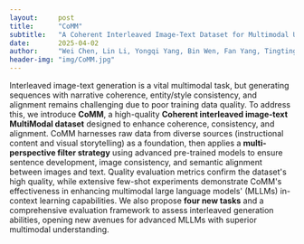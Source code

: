 ```yaml
---
layout:     post
title:      "CoMM"
subtitle:   "A Coherent Interleaved Image-Text Dataset for Multimodal Understanding and Generation"
date:       2025-04-02
author:     "Wei Chen, Lin Li, Yongqi Yang, Bin Wen, Fan Yang, Tingting Gao, Yu Wu, Long Chen"
header-img: "img/CoMM.jpg"
---
```


Interleaved image-text generation is a vital multimodal task, but generating sequences with narrative coherence, entity/style consistency, and alignment remains challenging due to poor training data quality. To address this, we introduce **CoMM**, a high-quality **Coherent interleaved image-text MultiModal dataset** designed to enhance coherence, consistency, and alignment. CoMM harnesses raw data from diverse sources (instructional content and visual storytelling) as a foundation, then applies a **multi-perspective filter strategy** using advanced pre-trained models to ensure sentence development, image consistency, and semantic alignment between images and text. Quality evaluation metrics confirm the dataset's high quality, while extensive few-shot experiments demonstrate CoMM's effectiveness in enhancing multimodal large language models' (MLLMs) in-context learning capabilities. We also propose **four new tasks** and a comprehensive evaluation framework to assess interleaved generation abilities, opening new avenues for advanced MLLMs with superior multimodal understanding.
